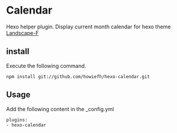 # Calendar
Hexo helper plugin. Display current month calendar for hexo theme [Landscape-F](https://github.com/howiefh/hexo-theme-landscape-f)

## install
Execute the following command.
```
npm install git://github.com/howiefh/hexo-calendar.git
```

## Usage
Add the following content in the _config.yml
```
plugins:
- hexo-calendar
```
